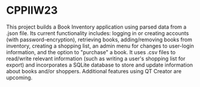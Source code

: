 # CPPIIW23
This project builds a Book Inventory application using parsed data from a .json file. Its current functionality includes: logging in or creating accounts (with password-encryption), retrieving books, adding/removing books from inventory, creating a shopping list, an admin menu for changes to user-login information, and the option to "purchase" a book. It uses .csv files to read/write relevant information (such as writing a user's shopping list for export) and incorporates a SQLite database to store and update information about books and/or shoppers. Additional features using QT Creator are upcoming.
